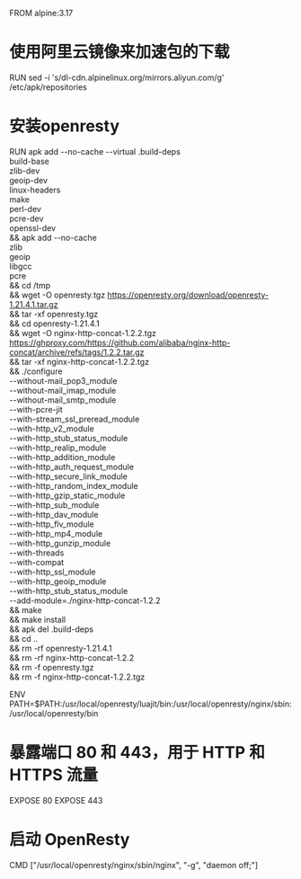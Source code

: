 FROM alpine:3.17

# 使用阿里云镜像来加速包的下载
RUN sed -i 's/dl-cdn.alpinelinux.org/mirrors.aliyun.com/g' /etc/apk/repositories

# 安装openresty
RUN apk add --no-cache --virtual .build-deps \
        build-base \
        zlib-dev \
        geoip-dev \
        linux-headers \
        make \
        perl-dev \
        pcre-dev \
        openssl-dev \
    &&  apk add --no-cache \
        zlib \
        geoip \
        libgcc \
        pcre \
    &&  cd /tmp \
    &&  wget -O openresty.tgz https://openresty.org/download/openresty-1.21.4.1.tar.gz \
    &&  tar -xf openresty.tgz \
    &&  cd openresty-1.21.4.1 \
    &&  wget -O nginx-http-concat-1.2.2.tgz https://ghproxy.com/https://github.com/alibaba/nginx-http-concat/archive/refs/tags/1.2.2.tar.gz \
    &&  tar -xf nginx-http-concat-1.2.2.tgz \
    &&  ./configure \
        --without-mail_pop3_module \
        --without-mail_imap_module \
        --without-mail_smtp_module \
        --with-pcre-jit \
        --with-stream_ssl_preread_module \
        --with-http_v2_module \
        --with-http_stub_status_module \
        --with-http_realip_module \
        --with-http_addition_module \
        --with-http_auth_request_module \
        --with-http_secure_link_module \
        --with-http_random_index_module \
        --with-http_gzip_static_module \
        --with-http_sub_module \
        --with-http_dav_module \
        --with-http_flv_module \
        --with-http_mp4_module \
        --with-http_gunzip_module \
        --with-threads \
        --with-compat \
        --with-http_ssl_module \
        --with-http_geoip_module \
        --with-http_stub_status_module \
        --add-module=./nginx-http-concat-1.2.2 \
    && make \
    && make install \
    && apk del .build-deps \
    && cd .. \
    && rm -rf openresty-1.21.4.1 \
    && rm -rf nginx-http-concat-1.2.2 \
    && rm -f openresty.tgz \
    && rm -f nginx-http-concat-1.2.2.tgz

ENV PATH=$PATH:/usr/local/openresty/luajit/bin:/usr/local/openresty/nginx/sbin:/usr/local/openresty/bin

# 暴露端口 80 和 443，用于 HTTP 和 HTTPS 流量
EXPOSE 80
EXPOSE 443

# 启动 OpenResty
CMD ["/usr/local/openresty/nginx/sbin/nginx", "-g", "daemon off;"]
